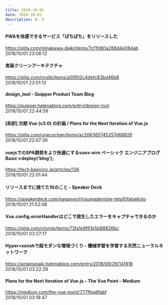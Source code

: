 ```yaml
---
title: 2018-10-01
date: 2018-10-01
description: B! 9
---
```


#### PWAを体感できるサービス「ぱちぱち」をリリースした
https://qiita.com/minakawa-daiki/items/7cf1fd61a288d4e084ab<br>
2018/10/01 23:06:12<br>


#### 実装クリーンアーキテクチャ
https://qiita.com/nrslib/items/a5f902c4defc83bd46b8<br>
2018/10/01 23:01:12<br>


#### design_tool - Quipper Product Team Blog
https://quipper.hatenablog.com/entry/design-tool<br>
2018/10/01 22:44:59<br>


#### [和訳] 次期 Vue (v3.0) の計画 / Plans for the Next Iteration of Vue.js
https://qiita.com/unecochan/items/ac206365745257d68926<br>
2018/10/01 22:07:39<br>


#### vuejsでのSPA開発をより快適にするvuex-orm ベーシック エンジニアブログ  Basic->deploy('blog');
https://tech.basicinc.jp/articles/136<br>
2018/10/01 22:01:44<br>


#### リリースまでに捨てた10のこと - Speaker Deck
https://speakerdeck.com/naganyo/ririsumadenishe-teta10falsekoto<br>
2018/10/01 21:52:08<br>


#### Vue.config.errorHandlerはどこで発生したエラーをキャプチャできるのか
https://qiita.com/clomie/items/73fa1e9f61e5b88826bc<br>
2018/10/01 03:27:17<br>


#### Hyper+xonshで超モダンな環境づくり - 機械学習を学習する天然ニューラルネットワーク
https://aotamasaki.hatenablog.com/entry/2018/09/29/141918<br>
2018/10/01 03:22:29<br>


#### Plans for the Next Iteration of Vue.js – The Vue Point – Medium
https://medium.com/the-vue-point/777ffea6fabf<br>
2018/10/01 03:18:47<br>


